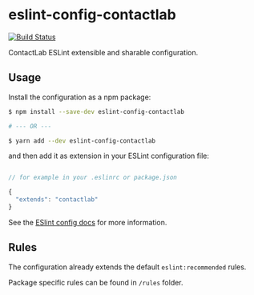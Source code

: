 # eslint-config-contactlab

[![Build Status](https://clab-dev.visualstudio.com/OSS/_apis/build/status/contactlab.eslint-config-contactlab?branchName=master)](https://clab-dev.visualstudio.com/OSS/_build/latest?definitionId=31&branchName=master)

ContactLab ESLint extensible and sharable configuration.

## Usage

Install the configuration as a npm package:

```sh
$ npm install --save-dev eslint-config-contactlab

# --- OR ---

$ yarn add --dev eslint-config-contactlab
```

and then add it as extension in your ESLint configuration file:

```javascript

// for example in your .eslinrc or package.json

{
  "extends": "contactlab"
}

```

See the [ESlint config docs](http://eslint.org/docs/user-guide/configuring#extending-configuration-files) for more information.

## Rules

The configuration already extends the default `eslint:recommended` rules.

Package specific rules can be found in `/rules` folder.
